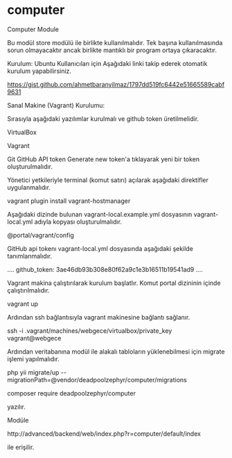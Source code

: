 # computer
Computer Module

Bu modül store modülü ile birlikte kullanılmalıdır. Tek başına kullanılmasında sorun olmayacaktır ancak birlikte mantıklı bir program ortaya çıkaracaktır.

Kurulum:
Ubuntu Kullanıcıları için
Aşağıdaki linki takip ederek otomatik kurulum yapabilirsiniz. 

https://gist.github.com/ahmetbaranyilmaz/1797dd519fc6442e51665589cabf9631




Sanal Makine (Vagrant) Kurulumu:

Sırasıyla aşağıdaki yazılımlar kurulmalı ve github token üretilmelidir.

VirtualBox

Vagrant


Git
GitHub API token Generate new token'a tıklayarak yeni bir token oluşturulmalıdır.

Yönetici yetkileriyle terminal (komut satırı) açılarak aşağıdaki direktifler uygulanmalıdır.


vagrant plugin install vagrant-hostmanager


Aşağıdaki dizinde bulunan vagrant-local.example.yml dosyasının vagrant-local.yml adıyla kopyası oluşturulmalıdır.


@portal/vagrant/config 


GitHub api tokenı vagrant-local.yml dosyasında aşağıdaki şekilde tanımlanmalıdır.

....
github_token: 3ae46db93b308e80f62a9c1e3b16511b19541ad9
....

Vagrant makina çalıştırılarak kurulum başlatlır. Komut portal dizininin içinde çalıştırılmalıdır.


vagrant up


Ardından ssh bağlantısıyla vagrant makinesine bağlantı sağlanır.


ssh -i .vagrant/machines/webgece/virtualbox/private_key vagrant@webgece


Ardından veritabanına modül ile alakalı tabloların yüklenebilmesi için migrate işlemi yapılmalıdır.


php yii migrate/up --migrationPath=@vendor/deadpoolzephyr/computer/migrations


composer require deadpoolzephyr/computer


yazılır.


Modüle


http://advanced/backend/web/index.php?r=computer/default/index


ile erişilir.
